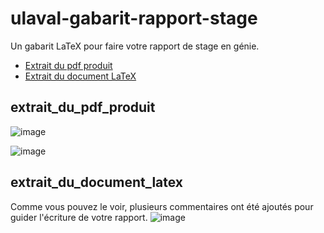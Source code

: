 # ulaval-gabarit-rapport-stage
Un gabarit LaTeX pour faire votre rapport de stage en génie.

- [Extrait du pdf produit](#extrait_du_pdf_produit)
- [Extrait du document LaTeX](#extrait_du_document_latex)

## extrait_du_pdf_produit
![image](https://user-images.githubusercontent.com/88633026/129640429-5d95b0da-2922-4695-bd86-b42cd480a189.png)

![image](https://user-images.githubusercontent.com/88633026/129640389-26ff246e-c11b-40e2-8727-b0e1d0d9e461.png)


## extrait_du_document_latex
Comme vous pouvez le voir, plusieurs commentaires ont été ajoutés pour guider l'écriture de votre rapport.
![image](https://user-images.githubusercontent.com/88633026/129640534-505b59a6-9def-4c49-aad7-3fe7cfd19142.png)
